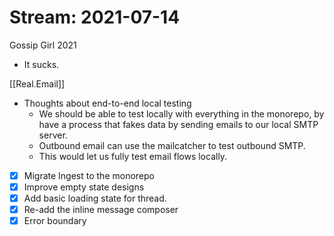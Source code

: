 # Stream: 2021-07-14

Gossip Girl 2021
- It sucks.

[[Real.Email]]
- Thoughts about end-to-end local testing
	- We should be able to test locally with everything in the monorepo, by have a process that fakes data by sending emails to our local SMTP server.
	- Outbound email can use the mailcatcher to test outbound SMTP.
	- This would let us fully test email flows locally.
- [x] Migrate Ingest to the monorepo
- [x] Improve empty state designs
- [x] Add basic loading state for thread.
- [x] Re-add the inline message composer
- [x] Error boundary